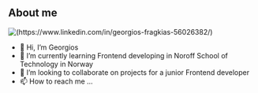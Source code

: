 ## About me

![(https://www.linkedin.com/in/georgios-fragkias-56026382/)](https://img.shields.io/badge/LinkedIn-0077b5?style=for-the-badge&logo=LinkedIn&logoColor=white)

- 👋 Hi, I’m Georgios
- 🌱 I’m currently learning Frontend developing in Noroff School of Technology in Norway
- 💞️ I’m looking to collaborate on projects for a junior Frontend developer
- 📫 How to reach me ...
